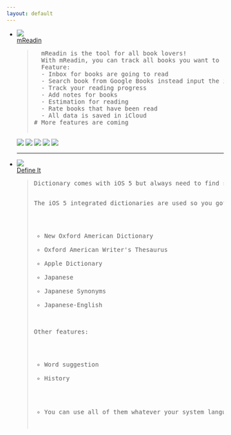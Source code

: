 ```yaml
---
layout: default
---
```


<div>
  <ul class="listing">
  <li class="app">
    <div class="app-meta">
      <div class="app-icon">
        <img src="/media/app/mreadin/icon.png" />
      </div>
      <div class="app-title">
        <a href="http://itunes.apple.com/us/app/mreadin/id512179107?ls=1&mt=8" title="mReadin">mReadin</a>
      </div>
    </div>
    <div class="app-other">
      <div class="app-feature">
      <blockquote>
        <pre>
  mReadin is the tool for all book lovers!
  With mReadin, you can track all books you want to read, the books you are reading, and the ones you have read.
  Feature:
  - Inbox for books are going to read
  - Search book from Google Books instead input the information yourself
  - Track your reading progress
  - Add notes for books
  - Estimation for reading
  - Rate books that have been read
  - All data is saved in iCloud
# More features are coming
        </pre>   
      </blockquote>
      </div>
      <div class="app-screenshot">
        <span><img src="/media/app/mreadin/screenshot-1.png" /></span>
        <span><img src="/media/app/mreadin/screenshot-2.png" /></span>
        <span><img src="/media/app/mreadin/screenshot-3.png" /></span>
        <span><img src="/media/app/mreadin/screenshot-4.png" /></span>
        <span><img src="/media/app/mreadin/screenshot-5.png" /></span>
      </div>
    </div>
  </li>
  <div class=".clearfix" />
  <hr />
  <li class="app app-pulled">
    <div class="app-meta">
      <div class="app-icon">
        <img src="/media/app/defineit/icon.png" />
      </div>
      <div class="app-title">
        <a href="#" title="Define It">Define It</a>
      </div>
    </div>
    <div class="app-other">
      <div class="app-feature">
      <blockquote>
        <pre>
Dictionary comes with iOS 5 but always need to find somewhere to get input? Here is the app right for it. 

The iOS 5 integrated dictionaries are used so you got: 
  - New Oxford American Dictionary 
  - Oxford American Writer's Thesaurus 
  - Apple Dictionary 
  - Japanese 
  - Japanese Synonyms 
  - Japanese-English 

Other features: 
  - Word suggestion 
  - History 

* You can use all of them whatever your system language is.
        </pre>   
      </blockquote>
      </div>
    </div>
  </li>
  </ul>
</div>
